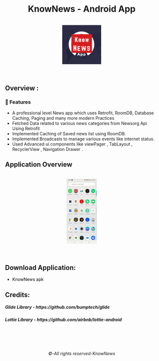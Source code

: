 <div align="center">
<h1>KnowNews - Android App</h1>
</div>

<br>

<div align="center">
<img width="128px" height = "128px" src="https://github.com/RahulSoni0/KnowNews/blob/main/a/ic_app_logo.png" alt="cover" />
</div>
<br><br>



## Overview : 
 ### 🚀 Features

- A professional level News app which uses Retrofit, RoomDB, Database Caching, Paging and many more modern Practices
- Fetched Data related to various news categories from Newsorg Api Using Retrofit 
- Implemented Caching of Saved news list using RoomDB.
- Implemented Broadcasts to manage various events like internet status.
- Used Advanced ui components like viewPager , TabLayout , RecyclerView , Navigation Drawer . 



## Application Overview

<br>
<div align="center">
<img width="20%" height = "50%" src="https://github.com/RahulSoni0/KnowNews/blob/main/a/gif_app_tour.gif" alt="cover" />
</div>
<br>
<br>

 
## Download Application:

- <a href="link_here" title="https://github.com/RahulSoni0/KnowNews/blob/main/app/release/app-release.apk" style="background-color:#FFFFFF;color:#000000;text-decoration:none">KnowNews apk</a>

## Credits:
<h5>Glide Library - https://github.com/bumptech/glide</h5>
<h5>Lottie Library - https://github.com/airbnb/lottie-android</h5>
<br>
<br>
<br>
<div align="center">
<h6>©-All rights reserved-KnowNews</h6>
</div>
